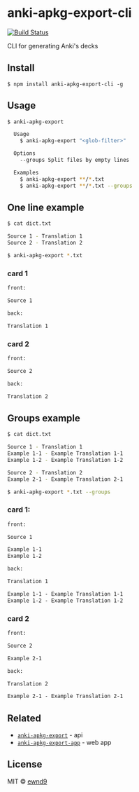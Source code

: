 # anki-apkg-export-cli

[![Build Status](https://travis-ci.org/ewnd9/anki-apkg-export-cli.svg?branch=master)](https://travis-ci.org/ewnd9/anki-apkg-export-cli)

CLI for generating Anki's decks

## Install

```
$ npm install anki-apkg-export-cli -g
```

## Usage

```sh
$ anki-apkg-export

  Usage
    $ anki-apkg-export "<glob-filter>"

  Options
    --groups Split files by empty lines

  Examples
    $ anki-apkg-export **/*.txt
    $ anki-apkg-export **/*.txt --groups
```

## One line example

```sh
$ cat dict.txt

Source 1 - Translation 1
Source 2 - Translation 2

$ anki-apkg-export *.txt
```

### card 1

```txt
front:

Source 1

back:

Translation 1
```

### card 2

```txt
front:

Source 2

back:

Translation 2
```

## Groups example

```sh
$ cat dict.txt

Source 1 - Translation 1
Example 1-1 - Example Translation 1-1
Example 1-2 - Example Translation 1-2

Source 2 - Translation 2
Example 2-1 - Example Translation 2-1

$ anki-apkg-export *.txt --groups
```

### card 1:

```txt
front:

Source 1

Example 1-1
Example 1-2

back:

Translation 1

Example 1-1 - Example Translation 1-1
Example 1-2 - Example Translation 1-2
```

### card 2

```txt
front:

Source 2

Example 2-1

back:

Translation 2

Example 2-1 - Example Translation 2-1
```


## Related

- [`anki-apkg-export`](https://github.com/ewnd9/anki-apkg-export) - api
- [`anki-apkg-export-app`](http://ewnd9.com/anki-apkg-export-app/) - web app

## License

MIT © [ewnd9](http://ewnd9.com)
